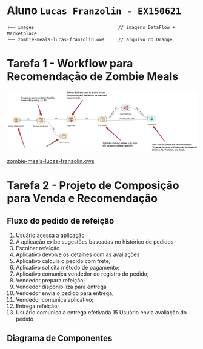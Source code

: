 # Aluno `Lucas Franzolin - EX150621`

```
├── images                               // imagens DataFlow + Marketplace
└── zombie-meals-lucas-franzolin.ows     // arquivo do Orange
```

# Tarefa 1 - Workflow para Recomendação de Zombie Meals

![Workflow Orange em formato PNG](images/orange-zombie-meals-prediction-lucas-franzolin.PNG)

[zombie-meals-lucas-franzolin.ows](zombie-meals-lucas-franzolin.ows)

# Tarefa 2 - Projeto de Composição para Venda e Recomendação

## Fluxo do pedido de refeição

1. Usuário acessa a aplicação
2. A aplicação exibe sugestões baseadas no histórico de pedidos
3. Escolher refeição
4. Aplicativo devolve os detalhes com as avaliações
5. Aplicativo calcula o pedido com frete;
6. Aplicativo solicita método de pagamento;
7. Aplicativo comunica vendedor do registro do pedido;
8. Vendedor prepara refeição;
9. Vendedor disponibiliza para entrega
10. Vendedor envia o pedido para entrega;
11. Vendedor comunica aplicativo;
12. Entrega refeição;
13. Usuário comunica a entrega efetivada
    15 Usuário envia avaliação do pedido

## Diagrama de Componentes
